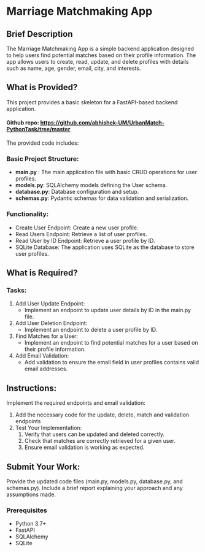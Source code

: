 # Marriage Matchmaking App

## Brief Description
The Marriage Matchmaking App is a simple backend application designed to help users find potential matches based on their profile information. The app allows users to create, read, update, and delete profiles with details such as name, age, gender, email, city, and interests.

## What is Provided?
This project provides a basic skeleton for a FastAPI-based backend application. 
#### Github repo: **https://github.com/abhishek-UM/UrbanMatch-PythonTask/tree/master**

The provided code includes:

### Basic Project Structure:

- **main.py** : The main application file with basic CRUD operations for user profiles.
- **models.py**: SQLAlchemy models defining the User schema.
- **database.py**: Database configuration and setup.
- **schemas.py**: Pydantic schemas for data validation and serialization.

### Functionality:

- Create User Endpoint: Create a new user profile.
- Read Users Endpoint: Retrieve a list of user profiles.
- Read User by ID Endpoint: Retrieve a user profile by ID.
- SQLite Database: The application uses SQLite as the database to store user profiles.

## What is Required?
### Tasks:
1. Add User Update Endpoint:
   - Implement an endpoint to update user details by ID in the main.py file.
2. Add User Deletion Endpoint:
   - Implement an endpoint to delete a user profile by ID.
3. Find Matches for a User:
   - Implement an endpoint to find potential matches for a user based on their profile information.
4. Add Email Validation:
   - Add validation to ensure the email field in user profiles contains valid email addresses.
  
## Instructions:
Implement the required endpoints and email validation:

1. Add the necessary code for the update, delete, match and validation endpoints 
2. Test Your Implementation:
    1. Verify that users can be updated and deleted correctly.
    2. Check that matches are correctly retrieved for a given user.
    3. Ensure email validation is working as expected.

## Submit Your Work:
Provide the updated code files (main.py, models.py, database.py, and schemas.py).
Include a brief report explaining your approach and any assumptions made.


### Prerequisites
- Python 3.7+
- FastAPI
- SQLAlchemy
- SQLite
